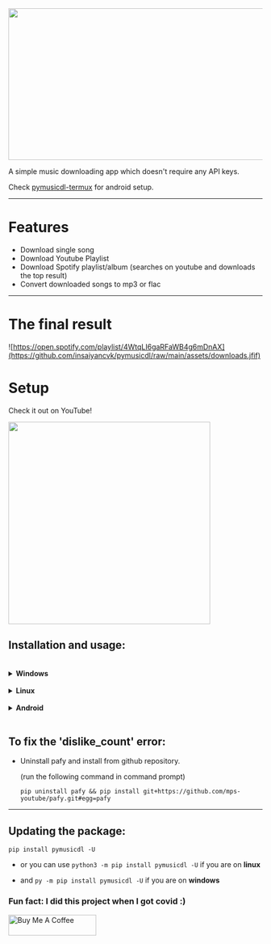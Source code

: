 <div style="text-align:center"><img width="800" height="300" src="https://raw.githubusercontent.com/insaiyancvk/pymusicdl/main/assets/banner.png" /></div>


A simple music downloading app which doesn't require any API keys.

Check [pymusicdl-termux](https://github.com/insaiyancvk/pymusicdl-termux) for android setup.

---
# Features
* Download single song
* Download Youtube Playlist
* Download Spotify playlist/album (searches on youtube and downloads the top result)
* Convert downloaded songs to mp3 or flac
---

# The final result
![https://open.spotify.com/playlist/4WtqLI6gaRFaWB4g6mDnAX](https://github.com/insaiyancvk/pymusicdl/raw/main/assets/downloads.jfif)

# Setup

Check it out on YouTube!

<a href="https://www.youtube.com/watch?v=1_BmOtZoo1o"><img width="400" src="https://img.youtube.com/vi/1_BmOtZoo1o/maxresdefault.jpg"></a>

## Installation and usage:

<br>
<details>
   <summary><b>Windows</b></summary>

<details>
   <summary><b>Note</b></summary>

**Read the instructions carefully**
* Make sure Python is added to your Path.
    * You can check it by typing `py --version` in cmd.
      * Consider running this piece of code (in cmd) for installing python (if you don't have python installed): 
      ```
      curl -o python.exe https://www.python.org/ftp/python/3.9.5/python-3.9.5-amd64.exe && python.exe
      ```
      **make sure to check "add to PATH"**
* Make sure PIP is added to your Path.
    * You can check it by typing `pip --version` or `py -m pip --version` in cmd.
      * Consider running this piece of code (in cmd) for installing pip (if you don't have PIP installed): 
      ```
      curl -o get-pip.py https://bootstrap.pypa.io/get-pip.py && py get-pip.py
      ```
</details>

* Run the following command in Command prompt

```
curl -o setup.bat https://raw.githubusercontent.com/insaiyancvk/pymusicdl/main/setup.bat && setup && del setup.bat
```

* Everytime you want to download music just type `musicdl` in cmd :)
</details>
<br>

<details>
   <summary><b>Linux</b></summary>

* Install the pymusicdl.
```
pip install pymusicdl
pip install https://github.com/mps-youtube/pafy/archive/refs/heads/develop.zip
```
* Install FFMPEG based on the distro.
    * Debian/Ubuntu - `sudo apt install ffmpeg`
    * Fedora/RHEL - `sudo dnf install ffmpeg`
    * Arch - `sudo pacman -S ffmpeg`

    Referred from [ubuntupit](https://www.ubuntupit.com/how-to-install-and-use-ffmpeg-on-linux-distros-beginners-guide/)
* Download "musicdl" to ~/.local/bin, make it executable.
```
curl -o ~/.local/bin/musicdl https://raw.githubusercontent.com/insaiyancvk/pymusicdl/pure-python/musicdl && chmod +x ~/.local/bin/musicdl && clear && echo -e '\n\nType \033[1m\033[3mmusicdl\033[0m in your terminal to download music :)\n\n'
```

* Everytime you want to download music just type `musicdl` in terminal :)
</details>
<br>

<details>
   <summary><b>Android</b></summary>
<br>

[Check pymusicdl-termux for sample images](https://github.com/insaiyancvk/pymusicdl-termux)

* Download Termux. 
   > **DO NOT DOWNLOAD IT FROM PLAYSTORE**, for more info check [here](https://www.xda-developers.com/termux-terminal-linux-google-play-updates-stopped/)
   - If you have Android version >=7, then [click here](https://f-droid.org/repo/com.termux_113.apk) to directly download termux apk
   - Otherwise, download [F-Droid apk](https://f-droid.org/F-Droid.apk) and install it. Then install Termux from it.

* Run the below command for installing everything automatically.
```
curl -sS -o setup.sh https://raw.githubusercontent.com/insaiyancvk/pymusicdl/pymusicdl-termux/setup.sh && chmod +x setup.sh && ./setup.sh
```

* Everytime you want to download music just type `musicdl` in termux :)
---
## Updating the package:

```
pip install pymusicdl_termux -U
```

* or you can use `python3 -m pip install pymusicdl -U` in Termux
</details>

<br>

## To fix the 'dislike_count' error:
- Uninstall pafy and install from github repository.

   (run the following command in command prompt)
   
   ``` pip uninstall pafy && pip install git+https://github.com/mps-youtube/pafy.git#egg=pafy ```

---

## Updating the package:

```
pip install pymusicdl -U
```

* or you can use `python3 -m pip install pymusicdl -U` if you are on **linux**

* and `py -m pip install pymusicdl -U` if you are on **windows**

### Fun fact: I did this project when I got covid :)

<a href="https://www.buymeacoffee.com/insaiyancvk" target="_blank"><img src="https://cdn.buymeacoffee.com/buttons/default-orange.png" alt="Buy Me A Coffee" height="41" width="174"></a>


